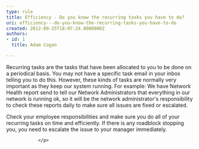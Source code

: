 ```yaml
---
type: rule
title: Efficiency - Do you know the recurring tasks you have to do?
uri: efficiency---do-you-know-the-recurring-tasks-you-have-to-do
created: 2012-09-25T18:07:24.0000000Z
authors:
- id: 1
  title: Adam Cogan

---
```




<span class='intro'> <p>
                    Recurring tasks are the tasks that have been allocated to you to be done on a periodical basis. 
                    You may not have a specific task email in your inbox telling you to do this. 
                    However, these kinds of tasks are normally very important as they keep our system running. 
                    For example&#58; We have Network Health report send to tell our Network Administrators that 
                    everything in our network is running ok, so it will be the network administrator's responsibility 
                    to check these reports daily to make sure all issues are fixed or escalated. 
                </p> </span>

<p>
                    Check your employee responsibilities and make sure you do all of your recurring tasks on time and efficiently. 
                    If there is any roadblock stopping you, you need to escalate the issue to your manager immediately. 

                </p>


